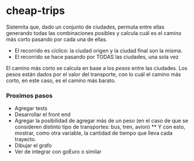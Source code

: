 # cheap-trips

Sistemita que, dado un conjunto de ciudades, permuta entre ellas generando todas las combinaciones posibles y calcula cuál es el camino más corto pasando por cada una de ellas.

* El recorrido es cíclico: la ciudad origen y la ciudad final son la misma.
* El recorrido se hace pasando por TODAS las ciudades, una sola vez

El camino más corto se calcula en base a los *pesos* entre las ciudades. Los pesos están dados por el valor del transporte, con lo cuál el camino más corto, en este caso, es el camino más barato.

### Proximos pasos
* Agregar tests
* Desarrollar el front end
* Agregar la posibilidad de agregar más de un peso (en el caso de que se consideren distinto tipo de transportes: bus, tren, avion)
** Y con esto, mostrar, como otra variable, la cantidad de tiempo que lleva cada trayecto.
* Dibujar el grafo
* Ver de integrar con goEuro o similar
